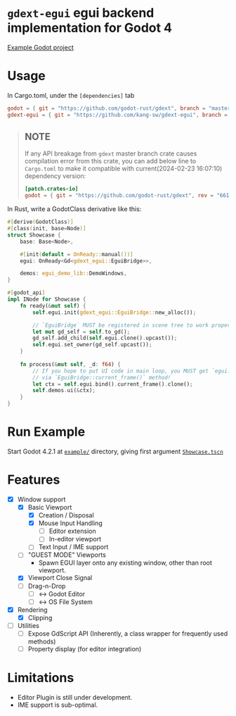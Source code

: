 # `gdext-egui` egui backend implementation for Godot 4

[Example Godot project](./example)

# Usage

In Cargo.toml, under the `[dependencies]` tab

```toml
godot = { git = "https://github.com/godot-rust/gdext", branch = "master" }
gdext-egui = { git = "https://github.com/kang-sw/gdext-egui", branch = "master" }
```

> ## NOTE
>
> If any API breakage from `gdext` master branch crate causes compilation error from this crate, you can add below line to `Cargo.toml` to make it compatible with current(2024-02-23 16:07:10) dependency version:
>
> ```toml
> [patch.crates-io]
> godot = { git = "https://github.com/godot-rust/gdext", rev = "6614030150950ffa6bd0311a2b914b86d5b7e9e9" }
> ```

In Rust, write a GodotClass derivative like this:

```rust
#[derive(GodotClass)]
#[class(init, base=Node)]
struct Showcase {
    base: Base<Node>,

    #[init(default = OnReady::manual())]
    egui: OnReady<Gd<gdext_egui::EguiBridge>>,

    demos: egui_demo_lib::DemoWindows,
}

#[godot_api]
impl INode for Showcase {
    fn ready(&mut self) {
        self.egui.init(gdext_egui::EguiBridge::new_alloc());

        // `EguiBridge` MUST be registered in scene tree to work properly!
        let mut gd_self = self.to_gd();
        gd_self.add_child(self.egui.clone().upcast());
        self.egui.set_owner(gd_self.upcast());
    }
    
    fn process(&mut self, _d: f64) {
        // If you hope to put UI code in main loop, you MUST get `egui::Context` 
        // via `EguiBridge::current_frame()` method!
        let ctx = self.egui.bind().current_frame().clone();
        self.demos.ui(&ctx);
    }
}
```

# Run Example

Start Godot 4.2.1 at [`example/`](example/) directory, giving first argument [`Showcase.tscn`](example/Showcase.tscn)

# Features

- [x] Window support
  - [x] Basic Viewport
    - [x] Creation / Disposal
    - [x] Mouse Input Handling
      - [ ] Editor extension
      - [ ] In-editor viewport
    - [ ] Text Input / IME support
  - [ ] "GUEST MODE" Viewports
    - Spawn EGUI layer onto any existing window, other than root viewport.
  - [x] Viewport Close Signal
  - [ ] Drag-n-Drop
    - [ ] <-> Godot Editor
    - [ ] <-> OS File System
- [x] Rendering
  - [x] Clipping
- [ ] Utilities
  - [ ] Expose GdScript API (Inherently, a class wrapper for frequently used methods)
  - [ ] Property display (for editor integration)

# Limitations

- Editor Plugin is still under development.
- IME support is sub-optimal.
